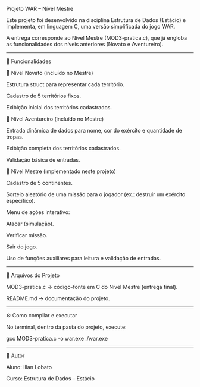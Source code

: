 Projeto WAR – Nível Mestre

Este projeto foi desenvolvido na disciplina Estrutura de Dados (Estácio) e implementa, em linguagem C, uma versão simplificada do jogo WAR.

A entrega corresponde ao Nível Mestre (MOD3-pratica.c), que já engloba as funcionalidades dos níveis anteriores (Novato e Aventureiro).


---

🚀 Funcionalidades

🔹 Nível Novato (incluído no Mestre)

Estrutura struct para representar cada território.

Cadastro de 5 territórios fixos.

Exibição inicial dos territórios cadastrados.


🔹 Nível Aventureiro (incluído no Mestre)

Entrada dinâmica de dados para nome, cor do exército e quantidade de tropas.

Exibição completa dos territórios cadastrados.

Validação básica de entradas.


🔹 Nível Mestre (implementado neste projeto)

Cadastro de 5 continentes.

Sorteio aleatório de uma missão para o jogador (ex.: destruir um exército específico).

Menu de ações interativo:

Atacar (simulação).

Verificar missão.

Sair do jogo.


Uso de funções auxiliares para leitura e validação de entradas.



---

📂 Arquivos do Projeto

MOD3-pratica.c → código-fonte em C do Nível Mestre (entrega final).

README.md → documentação do projeto.



---

⚙ Como compilar e executar

No terminal, dentro da pasta do projeto, execute:

gcc MOD3-pratica.c -o war.exe
./war.exe


---

👤 Autor

Aluno: Illan Lobato

Curso: Estrutura de Dados – Estácio
